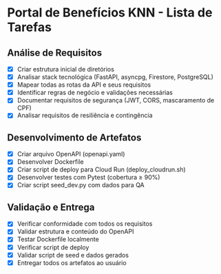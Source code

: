 # Portal de Benefícios KNN - Lista de Tarefas

## Análise de Requisitos
- [x] Criar estrutura inicial de diretórios
- [x] Analisar stack tecnológica (FastAPI, asyncpg, Firestore, PostgreSQL)
- [x] Mapear todas as rotas da API e seus requisitos
- [x] Identificar regras de negócio e validações necessárias
- [x] Documentar requisitos de segurança (JWT, CORS, mascaramento de CPF)
- [x] Analisar requisitos de resiliência e contingência

## Desenvolvimento de Artefatos
- [x] Criar arquivo OpenAPI (openapi.yaml)
- [x] Desenvolver Dockerfile
- [x] Criar script de deploy para Cloud Run (deploy_cloudrun.sh)
- [x] Desenvolver testes com Pytest (cobertura ≥ 90%)
- [x] Criar script seed_dev.py com dados para QA

## Validação e Entrega
- [x] Verificar conformidade com todos os requisitos
- [x] Validar estrutura e conteúdo do OpenAPI
- [x] Testar Dockerfile localmente
- [x] Verificar script de deploy
- [x] Validar script de seed e dados gerados
- [x] Entregar todos os artefatos ao usuário

